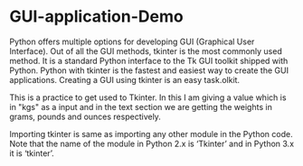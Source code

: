 # GUI-application-Demo

Python offers multiple options for developing GUI (Graphical User Interface). Out of all the GUI methods, tkinter is the most commonly used method. It is a standard Python interface to the Tk GUI toolkit shipped with Python. Python with tkinter is the fastest and easiest way to create the GUI applications. Creating a GUI using tkinter is an easy task.olkit.

This is a practice to get used to Tkinter. In this I am giving a value which is in "kgs" as a input and in the text section we are getting the weights in grams, pounds and ounces respectively. 

Importing tkinter is same as importing any other module in the Python code. Note that the name of the module in Python 2.x is ‘Tkinter’ and in Python 3.x it is ‘tkinter’.
